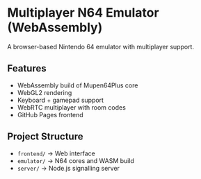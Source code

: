 # Multiplayer N64 Emulator (WebAssembly)

A browser-based Nintendo 64 emulator with multiplayer support.

## Features
- WebAssembly build of Mupen64Plus core
- WebGL2 rendering
- Keyboard + gamepad support
- WebRTC multiplayer with room codes
- GitHub Pages frontend

## Project Structure
- `frontend/` → Web interface
- `emulator/` → N64 cores and WASM build
- `server/` → Node.js signalling server

